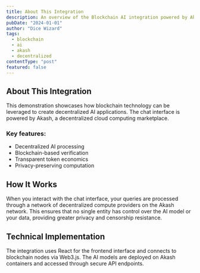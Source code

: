 ```yaml
---
title: About This Integration
description: An overview of the Blockchain AI integration powered by Akash.
pubDate: "2024-01-01"
author: "Dice Wizard"
tags:
  - blockchain
  - ai
  - akash
  - decentralized
contentType: "post"
featured: false
---
```

## About This Integration
This demonstration showcases how blockchain technology can be leveraged to create decentralized AI applications. The chat interface is powered by Akash, a decentralized cloud computing marketplace.

### Key features:
- Decentralized AI processing
- Blockchain-based verification
- Transparent token economics
- Privacy-preserving computation

## How It Works
When you interact with the chat interface, your queries are processed through a network of decentralized compute providers on the Akash network. This ensures that no single entity has control over the AI model or your data, providing greater privacy and censorship resistance.

## Technical Implementation
The integration uses React for the frontend interface and connects to blockchain nodes via Web3.js. The AI models are deployed on Akash containers and accessed through secure API endpoints.